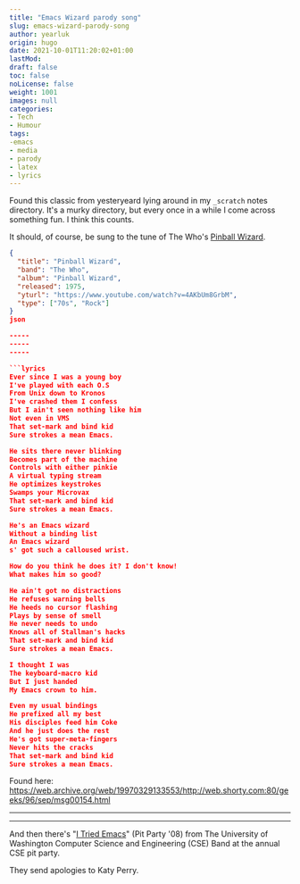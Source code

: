 ```yaml
---
title: "Emacs Wizard parody song"
slug: emacs-wizard-parody-song
author: yearluk
origin: hugo
date: 2021-10-01T11:20:02+01:00
lastMod:
draft: false
toc: false
noLicense: false
weight: 1001
images: null
categories:
- Tech
- Humour
tags:
-emacs
- media
- parody
- latex
- lyrics
---
```


Found this classic from yesteryeard lying around in my `_scratch` notes directory. It's a murky directory, but every once in a while I come across something fun. I think this counts.

It should, of course, be sung to the tune of The Who's [Pinball Wizard](https://www.youtube.com/watch?v=4AKbUm8GrbM).

```json
{
  "title": "Pinball Wizard",
  "band": "The Who",
  "album": "Pinball Wizard",
  "released": 1975,
  "yturl": "https://www.youtube.com/watch?v=4AKbUm8GrbM",
  "type": ["70s", "Rock"]
}
json

-----
-----
-----

```lyrics
Ever since I was a young boy
I've played with each O.S
From Unix down to Kronos
I've crashed them I confess
But I ain't seen nothing like him
Not even in VMS
That set-mark and bind kid
Sure strokes a mean Emacs.

He sits there never blinking
Becomes part of the machine
Controls with either pinkie
A virtual typing stream
He optimizes keystrokes
Swamps your Microvax
That set-mark and bind kid
Sure strokes a mean Emacs.

He's an Emacs wizard
Without a binding list
An Emacs wizard
s' got such a calloused wrist.

How do you think he does it? I don't know!
What makes him so good?

He ain't got no distractions
He refuses warning bells
He heeds no cursor flashing
Plays by sense of smell
He never needs to undo
Knows all of Stallman's hacks
That set-mark and bind kid
Sure strokes a mean Emacs.

I thought I was
The keyboard-macro kid
But I just handed
My Emacs crown to him.

Even my usual bindings
He prefixed all my best
His disciples feed him Coke
And he just does the rest
He's got super-meta-fingers
Never hits the cracks
That set-mark and bind kid
Sure strokes a mean Emacs.
```
Found here: https://web.archive.org/web/19970329133553/http://web.shorty.com:80/geeks/96/sep/msg00154.html

-----
-----

And then there's "[I Tried Emacs](https://www.youtube.com/watch?v=oWxtBVT9C_s)" (Pit Party '08) from The University of Washington Computer Science and Engineering (CSE) Band at the annual CSE pit party.

They send apologies to Katy Perry.
